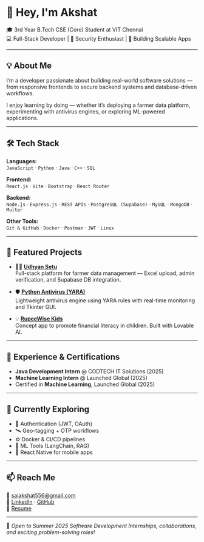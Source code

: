 # 👋 Hey, I'm Akshat  

🎓 3rd Year B.Tech CSE (Core) Student at VIT Chennai  
💻 Full-Stack Developer | 🔐 Security Enthusiast | 🚀 Building Scalable Apps  

---

## 💡 About Me  

I’m a developer passionate about building real-world software solutions — from responsive frontends to secure backend systems and database-driven workflows.  

I enjoy learning by doing — whether it’s deploying a farmer data platform, experimenting with antivirus engines, or exploring ML-powered applications.  

---

## 🛠️ Tech Stack  

**Languages:**  
`JavaScript` · `Python` · `Java` · `C++` · `SQL`  

**Frontend:**  
`React.js` · `Vite` · `Bootstrap` · `React Router`  

**Backend:**  
`Node.js` · `Express.js` · `REST APIs` · `PostgreSQL (Supabase)` · `MySQL` · `MongoDB` · `Multer`  

**Other Tools:**  
`Git & GitHub` · `Docker` · `Postman` · `JWT` · `Linux`  

---

## 🚀 Featured Projects  

- 🧑‍🌾 [**Udhyan Setu**](https://github.com/msv-akshat/UdhyanSetu_Final)  
  Full-stack platform for farmer data management — Excel upload, admin verification, and Supabase DB integration.  

- 🛡️ [**Python Antivirus (YARA)**](https://github.com/msv-akshat/myantivirus)  
  Lightweight antivirus engine using YARA rules with real-time monitoring and Tkinter GUI.  

- 💡 [**RupeeWise Kids**](https://github.com/msv-akshat/rupee-wise-kids)  
  Concept app to promote financial literacy in children. Built with Lovable AI.  

---

## 💼 Experience & Certifications  

- **Java Development Intern** @ CODTECH IT Solutions (2025)  
- **Machine Learning Intern** @ Launched Global (2025)  
- Certified in **Machine Learning**, Launched Global (2025)  

---

## 🌱 Currently Exploring  

- 🔐 Authentication (JWT, OAuth)  
- 🛰️ Geo-tagging + OTP workflows  
- ⚙️ Docker & CI/CD pipelines  
- 🤖 ML Tools (LangChain, RAG)  
- 📱 React Native for mobile apps  

---

## 📫 Reach Me  

📧 [saiakshat556@gmail.com](mailto:saiakshat556@gmail.com)  
🔗 [LinkedIn](https://www.linkedin.com/in/sai-venkat-akshat-madamsetty-b3242328b/) · [GitHub](https://github.com/msv-akshat)  
📄 [Resume](https://drive.google.com/file/d/1VcMts79epWCtLC1oedATDfZJluV0RrDo/view?usp=sharing)  

---

🚀 *Open to Summer 2025 Software Development Internships, collaborations, and exciting problem-solving roles!*  
